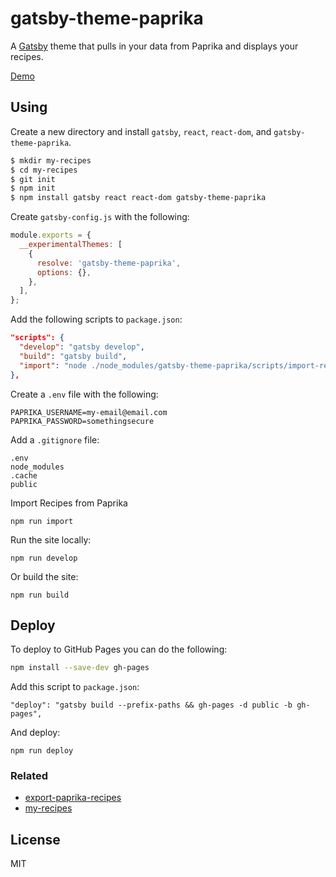 # gatsby-theme-paprika

A [Gatsby](https://www.gatsbyjs.org/) theme that pulls in your data from Paprika and displays your recipes.

[Demo](http://adam.garrett-harris.com/my-recipes/)

## Using

Create a new directory and install `gatsby`, `react`, `react-dom`, and `gatsby-theme-paprika`.

```sh
$ mkdir my-recipes
$ cd my-recipes
$ git init
$ npm init
$ npm install gatsby react react-dom gatsby-theme-paprika
```

Create `gatsby-config.js` with the following:

```js
module.exports = {
  __experimentalThemes: [
    {
      resolve: 'gatsby-theme-paprika',
      options: {},
    },
  ],
};
```

Add the following scripts to `package.json`:

```json
"scripts": {
  "develop": "gatsby develop",
  "build": "gatsby build",
  "import": "node ./node_modules/gatsby-theme-paprika/scripts/import-recipes.js"
},
```

Create a `.env` file with the following:

```
PAPRIKA_USERNAME=my-email@email.com
PAPRIKA_PASSWORD=somethingsecure
```

Add a `.gitignore` file:

```
.env
node_modules
.cache
public
```

Import Recipes from Paprika

```
npm run import
```

Run the site locally:

```
npm run develop
```

Or build the site:

```
npm run build
```

## Deploy

To deploy to GitHub Pages you can do the following:

```sh
npm install --save-dev gh-pages
```

Add this script to `package.json`:

```
"deploy": "gatsby build --prefix-paths && gh-pages -d public -b gh-pages",
```

And deploy:

```
npm run deploy
```

### Related

- [export-paprika-recipes](https://github.com/agarrharr/export-paprika-recipes)
- [my-recipes](https://github.com/agarrharr/my-recipes)

## License

MIT
